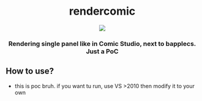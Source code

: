 <h1 align="center">
rendercomic
</h1>

<p align="center"> 
  <kbd>
<img src="https://cdn.discordapp.com/attachments/945841557226020888/1111613031361826837/image.png">
  </kbd>
</p>

<h3 align="center">
Rendering single panel like in Comic Studio, next to bapplecs. Just a PoC
</h3>

## How to use?
* this is poc bruh. if you want tu run, use VS >2010 then modify it to your own
